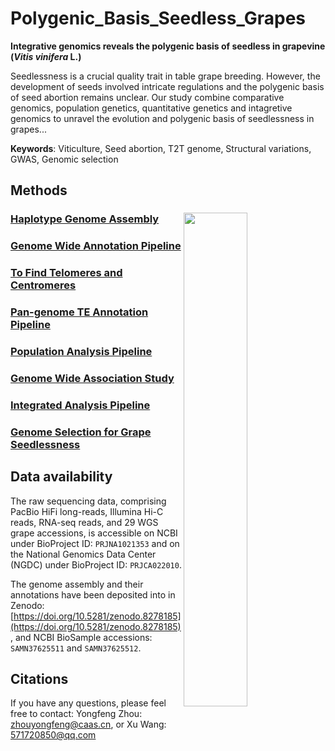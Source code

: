 Polygenic_Basis_Seedless_Grapes
====================
**Integrative genomics reveals the polygenic basis of seedless in grapevine (*Vitis vinifera* L.)** 

Seedlessness is a crucial quality trait in table grape breeding. However, the development of seeds involved intricate regulations and the polygenic basis of seed abortion remains unclear. Our study combine comparative genomics, population genetics, quantitative genetics and intagretive genomics to unravel the evolution and polygenic basis of seedlessness in grapes...  

**Keywords**: Viticulture, Seed abortion, T2T genome, Structural variations, GWAS, Genomic selection

## Methods
### [Haplotype Genome Assembly](https://github.com/Immortal2333/Haplotype_Genome_Assembly) <img src="https://github.com/zhouyflab/Polygenic_Basis_Seedless_Grapes/blob/main/AB.png" align="right" width="45%">
### [Genome Wide Annotation Pipeline](https://github.com/unavailable-2374/Genome-Wide-Annotation-Pipeline) 
### [To Find Telomeres and Centromeres](https://github.com/Immortal2333/Telomeres_and_Centromeres)
### [Pan-genome TE Annotation Pipeline](https://github.com/unavailable-2374/TE_Detective-Annotation)
### [Population Analysis Pipeline](https://github.com/Immortal2333/Population_Analysis_Pipeline) 
### [Genome Wide Association Study](https://github.com/Immortal2333/Genome_Wide_Association_Study)
### [Integrated Analysis Pipeline](https://github.com/Immortal2333/Integrated_Analysis_Pipeline)
### [Genome Selection for Grape Seedlessness](https://github.com/Immortal2333/Genome_Selection_for_Grape_Seedlessness) 

## Data availability
The raw sequencing data, comprising PacBio HiFi long-reads, Illumina Hi-C reads, RNA-seq reads, and 29 WGS grape accessions, is accessible on NCBI under BioProject ID: `PRJNA1021353` and on the National Genomics Data Center (NGDC) under BioProject ID: `PRJCA022010`.

The genome assembly and their annotations have been deposited into in Zenodo: [https://doi.org/10.5281/zenodo.8278185](https://doi.org/10.5281/zenodo.8278185), and NCBI BioSample accessions: `SAMN37625511` and `SAMN37625512`.

## Citations

If you have any questions, please feel free to contact: Yongfeng Zhou: zhouyongfeng@caas.cn, or Xu Wang: 571720850@qq.com

